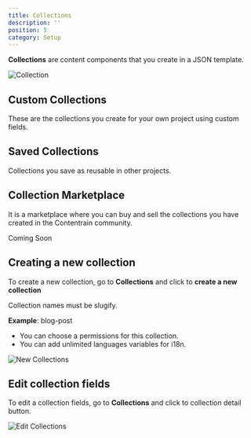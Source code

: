 ```yaml
---
title: Collections
description: ''
position: 5
category: Setup
---
```

**Collections** are content components that you create in a JSON template.

![Collection](/images/collections-s.png)

## Custom Collections

These are the collections you create for your own project using custom fields.

## Saved Collections

Collections you save as reusable in other projects.

## Collection Marketplace

It is a marketplace where you can buy and sell the collections you have created in the Contentrain community.

<alert type="warning">

Coming Soon

</alert>

## Creating a new collection

To create a new collection, go to **Collections** and click to **create a new collection**


<alert type="info">
Collection names must be slugify.

**Example**: blog-post

</alert>


- You can choose a permissions for this collection.
- You can add unlimited languages variables for i18n.

![New Collections](/images/new-collection.png)

## Edit collection fields

To edit a collection fields, go to **Collections** and click to collection detail button.

![Edit Collections](/images/edit-collection.png)
